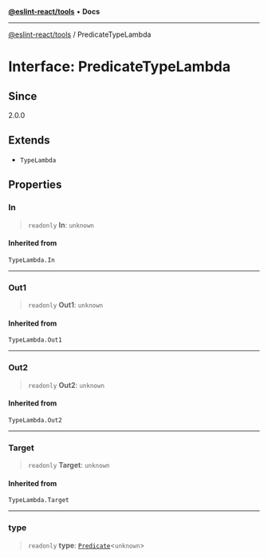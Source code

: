 [**@eslint-react/tools**](../README.md) • **Docs**

***

[@eslint-react/tools](../README.md) / PredicateTypeLambda

# Interface: PredicateTypeLambda

## Since

2.0.0

## Extends

- `TypeLambda`

## Properties

### In

> `readonly` **In**: `unknown`

#### Inherited from

`TypeLambda.In`

***

### Out1

> `readonly` **Out1**: `unknown`

#### Inherited from

`TypeLambda.Out1`

***

### Out2

> `readonly` **Out2**: `unknown`

#### Inherited from

`TypeLambda.Out2`

***

### Target

> `readonly` **Target**: `unknown`

#### Inherited from

`TypeLambda.Target`

***

### type

> `readonly` **type**: [`Predicate`](Predicate.md)\<`unknown`\>
